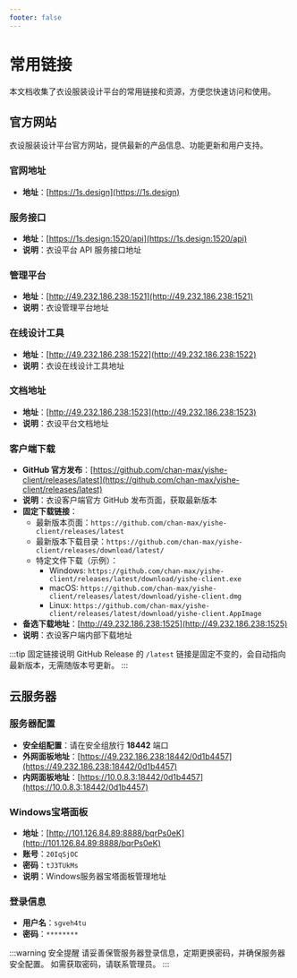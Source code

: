 ```yaml
---
footer: false
---
```


# 常用链接

本文档收集了衣设服装设计平台的常用链接和资源，方便您快速访问和使用。

## 官方网站

衣设服装设计平台官方网站，提供最新的产品信息、功能更新和用户支持。

### 官网地址
- **地址**：[https://1s.design](https://1s.design)

### 服务接口
- **地址**：[https://1s.design:1520/api](https://1s.design:1520/api)
- **说明**：衣设平台 API 服务接口地址

### 管理平台
- **地址**：[http://49.232.186.238:1521](http://49.232.186.238:1521)
- **说明**：衣设管理平台地址

### 在线设计工具
- **地址**：[http://49.232.186.238:1522](http://49.232.186.238:1522)
- **说明**：衣设在线设计工具地址

### 文档地址
- **地址**：[http://49.232.186.238:1523](http://49.232.186.238:1523)
- **说明**：衣设平台文档地址

### 客户端下载
- **GitHub 官方发布**：[https://github.com/chan-max/yishe-client/releases/latest](https://github.com/chan-max/yishe-client/releases/latest)
- **说明**：衣设客户端官方 GitHub 发布页面，获取最新版本
- **固定下载链接**：
  - 最新版本页面：`https://github.com/chan-max/yishe-client/releases/latest`
  - 最新版本下载目录：`https://github.com/chan-max/yishe-client/releases/download/latest/`
  - 特定文件下载（示例）：
    - Windows: `https://github.com/chan-max/yishe-client/releases/latest/download/yishe-client.exe`
    - macOS: `https://github.com/chan-max/yishe-client/releases/latest/download/yishe-client.dmg`
    - Linux: `https://github.com/chan-max/yishe-client/releases/latest/download/yishe-client.AppImage`
- **备选下载地址**：[http://49.232.186.238:1525](http://49.232.186.238:1525)
- **说明**：衣设客户端内部下载地址

:::tip 固定链接说明
GitHub Release 的 `/latest` 链接是固定不变的，会自动指向最新版本，无需随版本号更新。
:::

## 云服务器

### 服务器配置
- **安全组配置**：请在安全组放行 **18442** 端口
- **外网面板地址**：[https://49.232.186.238:18442/0d1b4457](https://49.232.186.238:18442/0d1b4457)
- **内网面板地址**：[https://10.0.8.3:18442/0d1b4457](https://10.0.8.3:18442/0d1b4457)

### Windows宝塔面板
- **地址**：[http://101.126.84.89:8888/bqrPs0eK](http://101.126.84.89:8888/bqrPs0eK)
- **账号**：`20IqSjOC`
- **密码**：`tJ3TUkMs`
- **说明**：Windows服务器宝塔面板管理地址

### 登录信息
- **用户名**：`sgveh4tu`
- **密码**：`********`

:::warning 安全提醒
请妥善保管服务器登录信息，定期更换密码，并确保服务器安全配置。
如需获取密码，请联系管理员。
:::
